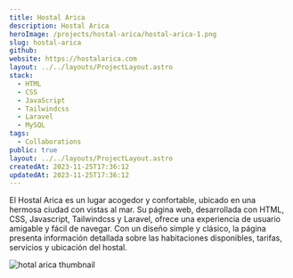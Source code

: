 ```yaml
---
title: Hostal Arica
description: Hostal Arica
heroImage: /projects/hostal-arica/hostal-arica-1.png
slug: hostal-arica
github: 
website: https://hostalarica.com
layout: ../../layouts/ProjectLayout.astro
stack:
  - HTML
  - CSS
  - JavaScript
  - Tailwindcss
  - Laravel
  - MySQL
tags:
  - Collaborations
public: true
layout: ../../layouts/ProjectLayout.astro
createdAt: 2023-11-25T17:36:12
updatedAt: 2023-11-25T17:36:12
---
```


El Hostal Arica es un lugar acogedor y confortable, ubicado en una hermosa ciudad con vistas al mar. Su página web, desarrollada con HTML, CSS, Javascript, Tailwindcss y Laravel, ofrece una experiencia de usuario amigable y fácil de navegar. Con un diseño simple y clásico, la página presenta información detallada sobre las habitaciones disponibles, tarifas, servicios y ubicación del hostal.

![hotal arica thumbnail](/projects/hostal-arica/hostal-arica-1.png)
